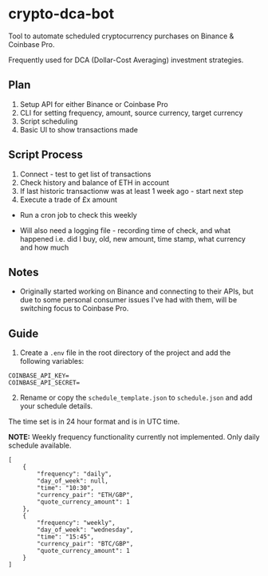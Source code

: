 # crypto-dca-bot

Tool to automate scheduled cryptocurrency purchases on Binance & Coinbase Pro. 

Frequently used for DCA (Dollar-Cost Averaging) investment strategies.

## Plan

1. Setup API for either Binance or Coinbase Pro
2. CLI for setting frequency, amount, source currency, target currency
3. Script scheduling
4. Basic UI to show transactions made

## Script Process

1. Connect - test to get list of transactions
2. Check history and balance of ETH in account
3. If last historic transactionw was at least 1 week ago - start next step
4. Execute a trade of £x amount

- Run a cron job to check this weekly 

- Will also need a logging file - recording time of check, and what happened i.e. did I buy, old, new amount, time stamp, what currency and how much

## Notes

- Originally started working on Binance and connecting to their APIs, but due to some personal consumer issues I've had with them, will be switching focus to Coinbase Pro.

## Guide

1. Create a `.env` file in the root directory of the project and add the following variables:

```
COINBASE_API_KEY=
COINBASE_API_SECRET=
```

2. Rename or copy the `schedule_template.json` to `schedule.json` and add your schedule details.

The time set is in 24 hour format and is in UTC time.

**NOTE:** Weekly frequency functionality currently not implemented. Only daily schedule available.

```
[
    {
        "frequency": "daily",
        "day_of_week": null,
        "time": "10:30",
        "currency_pair": "ETH/GBP",
        "quote_currency_amount": 1
    },
    {
        "frequency": "weekly",
        "day_of_week": "wednesday",
        "time": "15:45",
        "currency_pair": "BTC/GBP",
        "quote_currency_amount": 1
    }
]
```
